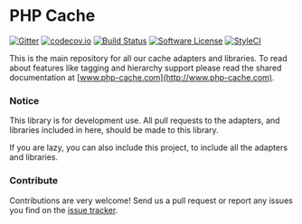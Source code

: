 # PHP Cache

[![Gitter](https://badges.gitter.im/php-cache/cache.svg)](https://gitter.im/php-cache/cache?utm_source=badge&utm_medium=badge&utm_campaign=pr-badge)
[![codecov.io](https://codecov.io/github/php-cache/cache/coverage.svg?branch=master)](https://codecov.io/github/php-cache/cache?branch=master)
[![Build Status](https://travis-ci.org/php-cache/cache.svg?branch=master)](https://travis-ci.org/php-cache/cache)
[![Software License](https://img.shields.io/badge/license-MIT-brightgreen.svg?style=flat-square)](LICENSE)
[![StyleCI](https://styleci.io/repos/50789153/shield)](https://styleci.io/repos/50789153)

This is the main repository for all our cache adapters and libraries. To read about 
features like tagging and hierarchy support please read the shared documentation at [www.php-cache.com](http://www.php-cache.com). 

### Notice

This library is for development use. All pull requests to the adapters, and libraries included in here, should be made to this library.

If you are lazy, you can also include this project, to include all the adapters and libraries.

### Contribute

Contributions are very welcome! Send us a pull request or report any issues you find on the [issue tracker](http://issues.php-cache.com).
